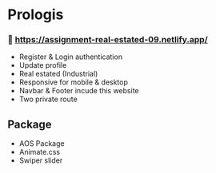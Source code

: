 
# Prologis

### 🔗 https://assignment-real-estated-09.netlify.app/


- Register & Login authentication 
- Update profile 
- Real estated (Industrial) 
- Responsive for mobile & desktop
- Navbar & Footer incude this website
- Two private route 


## Package

- AOS Package
- Animate.css
- Swiper slider

